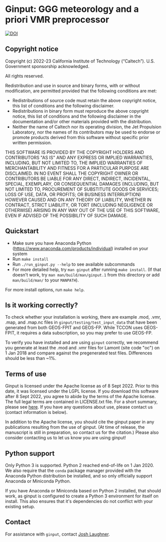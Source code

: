 # Ginput: GGG meteorology and a priori VMR preprocessor

[![DOI](https://data.caltech.edu/badge/534420806.svg)](https://data.caltech.edu/badge/latestdoi/534420806)

## Copyright notice

Copyright (c) 2022-23 California Institute of Technology (“Caltech”). U.S. Government sponsorship acknowledged.

All rights reserved.

Redistribution and use in source and binary forms, with or without modification, are permitted provided that the following conditions are met:

* Redistributions of source code must retain the above copyright notice, this list of conditions and the following disclaimer.
* Redistributions in binary form must reproduce the above copyright notice, this list of conditions and the following disclaimer in the documentation and/or other materials provided with the distribution.
* Neither the name of Caltech nor its operating division, the Jet Propulsion Laboratory, nor the names of its contributors may be used to endorse or promote products derived from this software without specific prior written permission.

THIS SOFTWARE IS PROVIDED BY THE COPYRIGHT HOLDERS AND CONTRIBUTORS "AS IS" AND ANY EXPRESS OR IMPLIED WARRANTIES, INCLUDING, BUT NOT LIMITED TO, THE IMPLIED WARRANTIES OF MERCHANTABILITY AND FITNESS FOR A PARTICULAR PURPOSE ARE DISCLAIMED. IN NO EVENT SHALL THE COPYRIGHT OWNER OR CONTRIBUTORS BE LIABLE FOR ANY DIRECT, INDIRECT, INCIDENTAL, SPECIAL, EXEMPLARY, OR CONSEQUENTIAL DAMAGES (INCLUDING, BUT NOT LIMITED TO, PROCUREMENT OF SUBSTITUTE GOODS OR SERVICES; LOSS OF USE, DATA, OR PROFITS; OR BUSINESS INTERRUPTION) HOWEVER CAUSED AND ON ANY THEORY OF LIABILITY, WHETHER IN CONTRACT, STRICT LIABILITY, OR TORT (INCLUDING NEGLIGENCE OR OTHERWISE) ARISING IN ANY WAY OUT OF THE USE OF THIS SOFTWARE, EVEN IF ADVISED OF THE POSSIBILITY OF SUCH DAMAGE.

## Quickstart

* Make sure you have Anaconda Python (https://www.anaconda.com/products/individual) 
  installed on your system
* Run `make install`
* Run `./run_ginput.py --help` to see available subcommands
* For more detailed help, try `man ginput` after running `make install`. 
  (If that doesn't work, try `man man/build/man/ginput.1` from this 
  directory or add `man/build/man/` to your `MANPATH`).
  
For more install options, run `make help`. 

## Is it working correctly?

To check whether your installation is working, there are example .mod, .vmr, .map, 
and .map.nc files in `ginput/testing/test_input_data` that have been generated from
both GEOS-FPIT and GEOS-FP. While TCCON uses GEOS-FPIT, it requires a data subscription,
so you may prefer to use GEOS-FP. 

To verify you have installed and are using `ginput` correctly, we recommend you generate
at least the .mod and .vmr files for Lamont (site code "oc") on 1 Jan 2018 and compare
against the pregenerated test files. Differences should be less than ~1%. 

## Terms of use

Ginput is licensed under the Apache license as of 8 Sept 2022. 
Prior to this date, it was licensed under the LGPL license.
If you download this software after 8 Sept 2022, you agree to abide by the terms of the
Apache license.
The full legal terms are contained in LICENSE.txt file. For a short summary, please see
[here](https://choosealicense.com/licenses/apache-2.0/#). If you have any questions about
use, please contact us (contact information is below).

In addition to the Apache license, you should cite the ginput paper in any publications
resulting from the use of ginput. (At time of release, the manuscript is still in preparation,
so contact us for the citation.) Please also consider contacting us to let us know you are
using ginput!

## Python support

Only Python 3 is supported. Python 2 reached end-of-life on 1 Jan 2020. 
We also require that the `conda` package manager provided with the Anaconda
Python distribution be installed, and so only officially support Anaconda or
Miniconda Python. 

If you have Anaconda or Miniconda based on Python 2 installed, that should work,
as ginput is configured to create a Python 3 environment for itself on install.
This also ensures that it's dependencies do not conflict with your existing 
setup.

## Contact

For assistance with `ginput`, contact [Josh Laughner](https://science.jpl.nasa.gov/people/joshua-laughner/).
